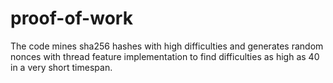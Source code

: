 # proof-of-work

The code mines sha256 hashes with high difficulties and generates random nonces with thread feature implementation to find difficulties as high as 40 in a very short timespan.
